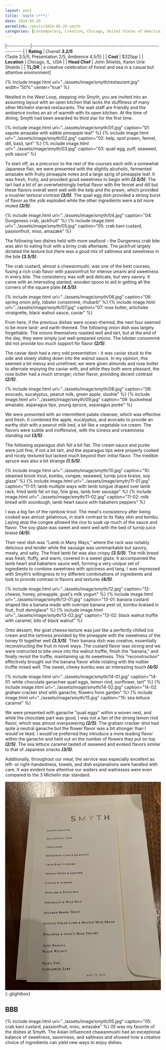 ```yaml
---
layout: post
title: 'Smyth (***)'
date: 2024-05-29
permalink: /posts/2024-05-29-smyth
categories: [Contemporary, Creative, Chicago, United States of America]
---
```


<!--more-->

|------------|-------------------------------------------------------------------------|
| **Rating** |   *Overall* ***3.2/5***<br> (Taste 3.5/5, Presentation 2/5, Ambience 4.5/5)  |
| **Cost**   | $325pp                                                                  |
| **Location** | Chicago, IL, USA                                                      |
| **Head Chef** | John Shields, Karen Urie Shields                                     |
| **TL;DR**  |  a creative celebration of forest and sea in a casual but attentive environment|

{% include image.html
   url="../assets/image/smyth/restaurant.jpg"
   width="50%"
   center="true"
%}

Nestled in the West Loop, stepping into Smyth, you are invited into an assuming layout with an open kitchen that lacks the stuffiness of many other Michelin starred restaurants. The wait staff are friendly and the ambience invites an air of warmth with its open kitchen. At the time of dining, Smyth had been awarded its third star for the first time.

<div style="display: flex; justify-content: center; gap: 1rem;">
  {% include image.html
    url="../assets/image/smyth/01.jpg"
    caption="01: sapote amazake with edible pineapple leaf"
  %}
  {% include image.html
    url="../assets/image/smyth/02.jpg"
    caption="02: kelp, spot prawn, fennel, dill, basil, tart"
  %}
  {% include image.html
    url="../assets/image/smyth/03.jpg"
    caption="03: quail egg, puff, seaweed, yolk sauce"
  %}
</div>

To start off, as a precursor to the rest of the courses each with a somewhat Japanese flair, we were presented with the slightly alcoholic, fermented amazake with fruity pineapple notes and a large sprig of pineapple leaf. It was fresh, fruity, and provided good sweetness to begin with ***(3.5/5)***. The tart had a bit of an overwhelmingly herbal flavor with the fennel and dill but these flavors overall went well with the kelp and the prawn, which provided a mushier textural contrast ***(3/5)***. The quail egg dish provided a strong burst of flavor as the yolk exploded while the other ingredients were a bit more muted ***(3/5)***. 

<div style="display: flex; justify-content: center; gap: 1rem;">
  {% include image.html
    url="../assets/image/smyth/04.jpg"
    caption="04: Dungeness crab, jackfruit"
  %}
  {% include image.html
    url="../assets/image/smyth/05.jpg"
    caption="05: crab kani custard, passionfruit, miso, amazake"
  %}
</div>

The following two dishes held with more seafood - the Dungeness crab bite was akin to eating fruit with a briny crab aftertaste. The jackfruit largely dictated the texture but there was a good mix of saltiness and sweetness in the bite ***(3.5/5)***. 

The crab custard, almost a chawanmushi, was one of the best courses, fusing a rich crab flavor with passionfruit for intense umami and sweetness in every bite. The consistency was soft and delicate, but very savory. It came with an interesting slanted, wooden spoon to aid in getting all the corners of the square plate ***(4.5/5)***. 

<div style="display: flex; justify-content: center; gap: 1rem;">
  {% include image.html
    url="../assets/image/smyth/06.jpg"
    caption="06: spring onion jelly, lobster consommé, rhubarb"
  %}
  {% include image.html
    url="../assets/image/smyth/07.jpg"
    caption="07: rose butter, artichoke vinaigrette, black walnut sauce, caviar"
  %}
</div>

From here, if the previous dishes were ocean-themed, the next four seemed to be more land- and earth-themed. The following onion dish was largely forgettable. The onions themselves roasted well and tart, but at the end of the day, they were simply just well-prepared onions. The lobster consommé did not provide too much support for flavor ***(2/5)***.

The caviar dash had a very odd presentation - it was caviar stuck to the side and slowly sliding down into the walnut sauce. In my opinion, this seemed a bit messy and unrefined; we were given almonds and rose butter to alternate enjoying the caviar with, and while they both were pleasant, the rose butter had a much stronger, richer flavor, providing decent contrast ***(2/5)***.

<div style="display: flex; justify-content: center; gap: 1rem;">
  {% include image.html
    url="../assets/image/smyth/08.jpg"
    caption="08: avocado, eucalyptus, peanut milk, green apple, slushie"
  %}
  {% include image.html
    url="../assets/image/smyth/09.jpg"
    caption="09: buckwheat amazake, asparagus tips, young spruce, asparagus purée"
  %}
</div>

We were presented with an intermittent palate cleanser, which was effective and fresh. It combined the apple, eucalyptus, and avocado to provide an earthy dish with a peanut milk bed, a bit like a vegetable ice cream. The flavors were subtle and inoffensive, with the iciness and creaminess standing out ***(3/5)***. 

The following asparagus dish fell a bit flat. The cream sauce and purée were just fine, if not a bit tart, and the asparagus tips were properly cooked and nicely textured but lacked much beyond their initial flavor. The inedible spruce was also a bit strange ***(1.5/5)***.

<div style="display: flex; justify-content: center; gap: 1rem;">
  {% include image.html
    url="../assets/image/smyth/10.jpg"
    caption="10: steamed brook trout, kombu, congee, seaweed, turnip juice braise, soy glaze"
  %}
  {% include image.html
    url="../assets/image/smyth/11-01.jpg"
    caption="11-01: lamb multiple ways with lamb tongue draped over lamb rack, fried lamb fat on top, foie gras, lamb liver sausage"
  %}
  {% include image.html
    url="../assets/image/smyth/11-02.jpg"
    caption="11-02: milk bread with sourdough, lamb heart sauce with habañero peppers"
  %}
</div>

I was a big fan of the rainbow trout. The meat's consistency after being cooked was almost gelatinous, in stark contrast to its flaky skin and kombu. Laying atop the congee allowed the rice to soak up much of the sauce and flavor. The soy glaze was sweet and went well with the bed of turnip juice braise ***(4/5)***.

Their next dish was “Lamb in Many Ways,” where the rack was notably delicious and tender while the sausage was unremarkable but savory, meaty, and salty. The fried lamb fat was also crispy ***(3.5/5)***. The milk bread was fresh, fluffy, and warm, covered in a sweet glaze. It accompanied the lamb heart and habañero sauce well, forming a very unique set of ingredients to combine sweetness with spiciness and tang. I was impressed with Smyth’s willingness to try different combinations of ingredients and look to provide contrast in flavors and textures ***(4/5)***.

<div style="display: flex; justify-content: center; gap: 1rem;">
  {% include image.html
    url="../assets/image/smyth/12.jpg"
    caption="12: cheese, honey, pineapple, goat's milk yogurt"
  %}
  {% include image.html
    url="../assets/image/smyth/13-01.jpg"
    caption="13-01: banana custard shaped like a banana made with overripe banana peel oil, kombu braised in fruit, fruit demiglace"
  %}
  {% include image.html
    url="../assets/image/smyth/13-02.jpg"
    caption="13-02: black walnut truffle with caramel, bits of black walnut"
  %}
</div>

Onto dessert, the goat cheese texture was just like a perfectly chilled ice cream and the tartness provided by the pineapple with the sweetness of the honey fit together well ***(3.5/5)***. Their banana dish was creative, essentially reconstructing the fruit in novel ways. The custard flavor was strong and we were instructed to bite once into the walnut truffle, finish the "banana," and finally revisit the truffle, maintaining up its sweetness. This "reconstruction" effectively brought out the banana flavor while rotating with the nuttier truffle mixed well. The sweet, chewy kombu was an interesting touch ***(4/5)***. 


<div style="display: flex; justify-content: center; gap: 1rem;">
  {% include image.html
    url="../assets/image/smyth/14-01.jpg"
    caption="14-01: white chocolate ganachee quail eggs, lemon rind, sunflower, tart"
  %}
  {% include image.html
    url="../assets/image/smyth/14-02.jpg"
    caption="14-02: graham cracker shot with ganache, flowers from garden"
  %}
  {% include image.html
    url="../assets/image/smyth/15.jpg"
    caption="15: sea lettuce caramel"
  %}
</div>

We were presented with ganache "quail eggs" within a woven nest, and while the chocolate part was good, I was not a fan of the strong lemon rind flavor, which was almost overpowering ***(2/5)***. The graham cracker shot had quite a neutral ganache but the flower flavor was a bit stronger than I would've liked. I would've preferred they introduce a more leading flavor within the ganache and held out on the number of flowers they put on top ***(2/5)***. The sea lettuce caramel tasted of seaweed and evoked flavors similar to that of Japanese snacks ***(3/5)***.

Additionally, throughout our meal, the service was especially excellent as left- or right-handedness, towels, and dish explanations were handled with care. It was evident how attentive our waiters and waitresses were even compared to the 3 Michelin star standard.

[![smyth_menu](../assets/image/smyth/00.jpg)](../assets/image/smyth/00.jpg){:.glightbox}

## BBB

{% include image.html
  url="../assets/image/smyth/05.jpg"
  caption="05: crab kani custard, passionfruit, miso, amazake"
%}
*05* was my favorite of the dishes at Smyth. The Asian influenced chawanmushi had an exceptional balance of sweetness, savoriness, and saltiness and showed how a creative choice of ingredients can yield new ways to enjoy dishes.